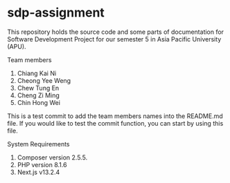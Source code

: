 # sdp-assignment
This repository holds the source code and some parts of documentation for Software Development Project for our semester 5 in Asia Pacific University (APU).

Team members
1. Chiang Kai Ni
2. Cheong Yee Weng
3. Chew Tung En
4. Cheng Zi Ming
5. Chin Hong Wei

This is a test commit to add the team members names into the README.md file. If you would like to test the commit function, you can start by using this file.

System Requirements
1. Composer version 2.5.5.
2. PHP version 8.1.6
3. Next.js v13.2.4
